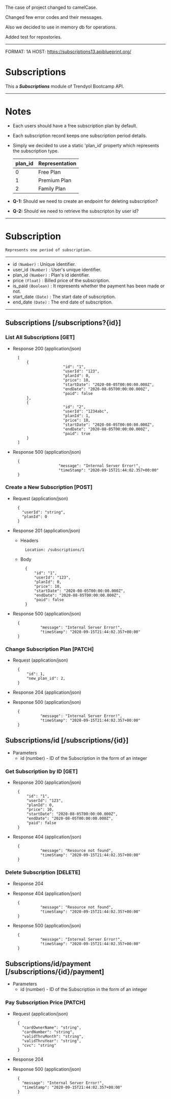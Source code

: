 
The case of project changed to camelCase.

Changed few error codes and their messages.

Also we decided to use in memory db for operations.

Added test for repostories.


---

FORMAT: 1A
HOST: https://subscriptions13.apiblueprint.org/

# Subscriptions

This a *__Subscriptions__* module of Trendyol Bootcamp API.

---
# Notes

- Each users should have a free subscription plan by default.
- Each subscription record keeps one subscription period details.
- Simply we decided to use a static 'plan_id' property which represents the subscription type.

    | plan_id  | Representation  |
    |---|---|
    | 0 | Free Plan |
    | 1  | Premium Plan  |
    | 2  | Family Plan  |

- **Q-1:** Should we need to create an endpoint for deleting subscription?
- **Q-2:** Should we need to retrieve the subscripton by user id?

---
# Subscription

    Represents one period of subscription.
---

- id `(Number)` : Unique identifier.
- user_id `(Number)` : User's unique identifier.
- plan_id `(Number)` : Plan's id identifier.
- price `(Float)` : Billed price of the subscription.
- is_paid `(Boolean)` : It represents whether the payment has been made or not.
- start_date `(Date)` : The start date of subscription.
- end_date `(Date)` : The end date of subscription.

---

## Subscriptions [/subscriptions?{id}]

### List All Subscriptions [GET]

+ Response 200 (application/json)

        [
            {
                            "id": "1",
                            "userId": "123",
                            "planId": 0,
                            "price": 10,
                            "startDate": "2020-08-05T00:00:00.000Z",
                            "endDate": "2020-08-05T00:00:00.000Z",
                            "paid": false
            },
            {
                            "id": "2",
                            "userId": "1234abc",
                            "planId": 1,
                            "price": 10,
                            "startDate": "2020-08-05T00:00:00.000Z",
                            "endDate": "2020-08-05T00:00:00.000Z",
                            "paid": true
            }
        ]
        
+ Response 500 (application/json)

        {
                          "message": "Internal Server Error!",
                          "timeStamp": "2020-09-15T21:44:02.357+00:00"
        }
    
### Create a New Subscription [POST]

+ Request (application/json)

        {
          "userId": "string",
          "planId": 0
        }

+ Response 201 (application/json)

    + Headers

            Location: /subscriptions/1

    + Body

            {
                "id": "1",
                "userId": "123",
                "planId": 0,
                "price": 10,
                "startDate": "2020-08-05T00:00:00.000Z",
                "endDate": "2020-08-05T00:00:00.000Z",
                "paid": false
            }
            
+ Response 500 (application/json)

        {
                  "message": "Internal Server Error!",
                  "timeStamp": "2020-09-15T21:44:02.357+00:00"
        }

### Change Subscription Plan [PATCH]

+ Request (application/json)

        {
            "id": 1,
            "new_plan_id": 2,
        }

+ Response 204 (application/json)

            
+ Response 500 (application/json)

        {
                  "message": "Internal Server Error!",
                  "timeStamp": "2020-09-15T21:44:02.357+00:00"
        }

## Subscriptions/id [/subscriptions/{id}]

+ Parameters
    + id (number) - ID of the Subscription in the form of an integer    

### Get Subscription by ID [GET]

+ Response 200 (application/json)

        {
            "id": "1",
            "userId": "123",
            "planId": 0,
            "price": 10,
            "startDate": "2020-08-05T00:00:00.000Z",
            "endDate": "2020-08-05T00:00:00.000Z",
            "paid": false
        }
        
+ Response 404 (application/json)

        {
                  "message": "Resource not found",
                  "timeStamp": "2020-09-15T21:44:02.357+00:00"
        }

### Delete Subscription [DELETE]

+ Response 204

+ Response 404 (application/json)

        {
                  "message": "Resource not found",
                  "timeStamp": "2020-09-15T21:44:02.357+00:00"
        }

+ Response 500 (application/json)

        {
                  "message": "Internal Server Error!",
                  "timeStamp": "2020-09-15T21:44:02.357+00:00"
        }


## Subscriptions/id/payment [/subscriptions/{id}/payment]

+ Parameters
    + id (number) - ID of the Subscription in the form of an integer

### Pay Subscription Price [PATCH]
    
+ Request (application/json)

        {
          "cardOwnerName": "string",
          "cardNumber": "string",
          "validThruMonth": "string",
          "validThruYear": "string",
          "cvc": "string"
        }

+ Response 204

+ Response 500 (application/json)

        {
          "message": "Internal Server Error!",
          "timeStamp": "2020-09-15T21:44:02.357+00:00"
        }